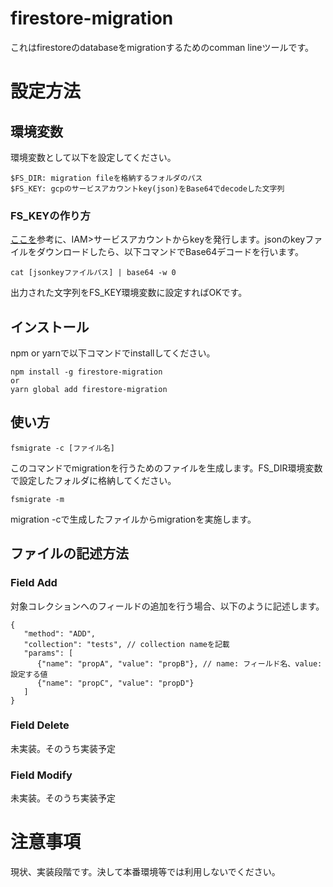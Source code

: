 # firestore-migration
これはfirestoreのdatabaseをmigrationするためのcomman lineツールです。  

# 設定方法
## 環境変数
環境変数として以下を設定してください。  

```
$FS_DIR: migration fileを格納するフォルダのパス  
$FS_KEY: gcpのサービスアカウントkey(json)をBase64でdecodeした文字列
```

### FS_KEYの作り方
[ここを](https://cloud.google.com/iam/docs/creating-managing-service-account-keys?hl=ja)参考に、IAM>サービスアカウントからkeyを発行します。jsonのkeyファイルをダウンロードしたら、以下コマンドでBase64デコードを行います。

```
cat [jsonkeyファイルパス] | base64 -w 0
```

出力された文字列をFS_KEY環境変数に設定すればOKです。

## インストール
npm or yarnで以下コマンドでinstallしてください。

```
npm install -g firestore-migration
or
yarn global add firestore-migration
```

## 使い方

```
fsmigrate -c [ファイル名]
```
このコマンドでmigrationを行うためのファイルを生成します。FS_DIR環境変数で設定したフォルダに格納してください。

```
fsmigrate -m
```
migration -cで生成したファイルからmigrationを実施します。

## ファイルの記述方法
### Field Add
対象コレクションへのフィールドの追加を行う場合、以下のように記述します。  

```
{
   "method": "ADD",
   "collection": "tests", // collection nameを記載
   "params": [
      {"name": "propA", "value": "propB"}, // name: フィールド名、value:設定する値
      {"name": "propC", "value": "propD"}
   ]
}
```

### Field Delete
未実装。そのうち実装予定

### Field Modify
未実装。そのうち実装予定

# 注意事項
現状、実装段階です。決して本番環境等では利用しないでください。